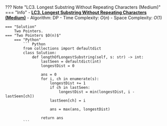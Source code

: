 ??? Note "LC3. Longest Substring Without Repeating Characters (Medium)"
    === "Info"
        - **<a href="https://leetcode-cn.com/problems/longest-substring-without-repeating-characters/" target="_blank">LC3. Longest Substring Without Repeating Characters (Medium)</a>**
        - Algorithm: DP
        - Time Complexity: $O(n)$
        - Space Complexity: $O(1)$

    === "Solution"
        Two Pointers.
    === "Two Pointers $O(n)$"
        === "Python"
            ``` Python
            from collections import defaultdict
            class Solution:
                def lengthOfLongestSubstring(self, s: str) -> int:
                    lastSeen = defaultdict(int)
                    longestDist = 0

                    ans = 0
                    for i, ch in enumerate(s):            
                        longestDist += 1
                        if ch in lastSeen:
                            longestDist = min(longestDist, i - lastSeen[ch])
                        lastSeen[ch] = i

                        ans = max(ans, longestDist)

                    return ans           
            ```    